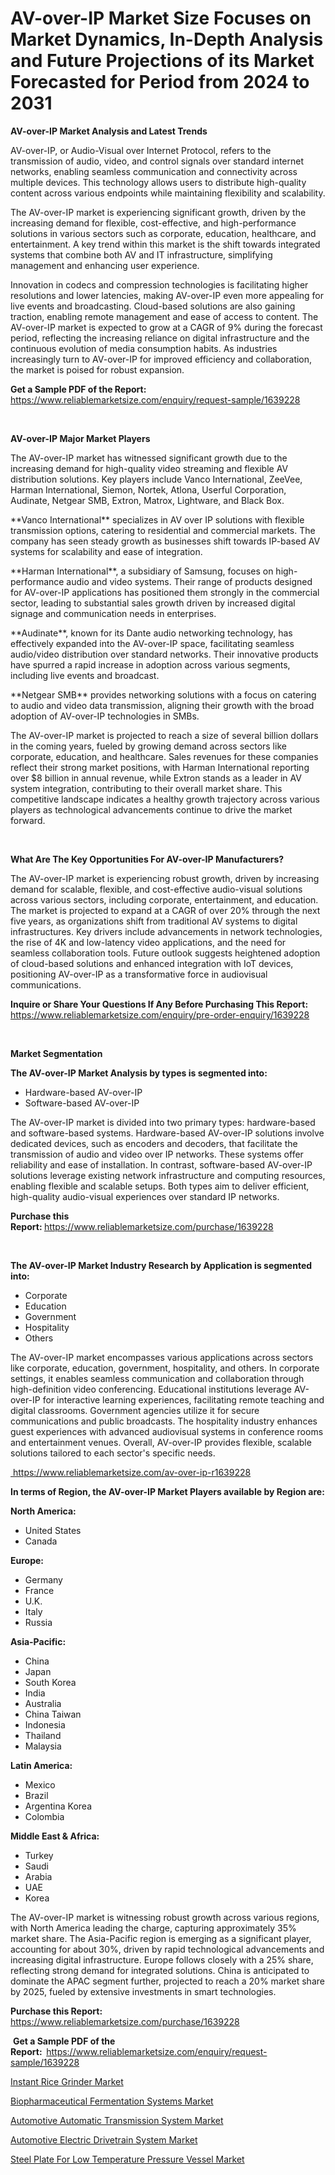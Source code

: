 <p><h1>AV-over-IP Market Size Focuses on Market Dynamics, In-Depth Analysis and Future Projections of its Market Forecasted for Period from 2024 to 2031</h1></p><p><strong>AV-over-IP Market Analysis and Latest Trends</strong></p>
<p><p>AV-over-IP, or Audio-Visual over Internet Protocol, refers to the transmission of audio, video, and control signals over standard internet networks, enabling seamless communication and connectivity across multiple devices. This technology allows users to distribute high-quality content across various endpoints while maintaining flexibility and scalability. </p><p>The AV-over-IP market is experiencing significant growth, driven by the increasing demand for flexible, cost-effective, and high-performance solutions in various sectors such as corporate, education, healthcare, and entertainment. A key trend within this market is the shift towards integrated systems that combine both AV and IT infrastructure, simplifying management and enhancing user experience. </p><p>Innovation in codecs and compression technologies is facilitating higher resolutions and lower latencies, making AV-over-IP even more appealing for live events and broadcasting. Cloud-based solutions are also gaining traction, enabling remote management and ease of access to content. The AV-over-IP market is expected to grow at a CAGR of 9% during the forecast period, reflecting the increasing reliance on digital infrastructure and the continuous evolution of media consumption habits. As industries increasingly turn to AV-over-IP for improved efficiency and collaboration, the market is poised for robust expansion.</p></p>
<p><strong>Get a Sample PDF of the Report:&nbsp;</strong> <a href="https://www.reliablemarketsize.com/enquiry/request-sample/1639228?utm_campaign=1838&utm_medium=2&utm_source=Github&utm_content=ia&utm_term=07122024&utm_id=av-over-ip">https://www.reliablemarketsize.com/enquiry/request-sample/1639228</a></p>
<p>&nbsp;</p>
<p><strong>AV-over-IP Major Market Players</strong></p>
<p><p>The AV-over-IP market has witnessed significant growth due to the increasing demand for high-quality video streaming and flexible AV distribution solutions. Key players include Vanco International, ZeeVee, Harman International, Siemon, Nortek, Atlona, Userful Corporation, Audinate, Netgear SMB, Extron, Matrox, Lightware, and Black Box.</p><p>**Vanco International** specializes in AV over IP solutions with flexible transmission options, catering to residential and commercial markets. The company has seen steady growth as businesses shift towards IP-based AV systems for scalability and ease of integration. </p><p>**Harman International**, a subsidiary of Samsung, focuses on high-performance audio and video systems. Their range of products designed for AV-over-IP applications has positioned them strongly in the commercial sector, leading to substantial sales growth driven by increased digital signage and communication needs in enterprises.</p><p>**Audinate**, known for its Dante audio networking technology, has effectively expanded into the AV-over-IP space, facilitating seamless audio/video distribution over standard networks. Their innovative products have spurred a rapid increase in adoption across various segments, including live events and broadcast.</p><p>**Netgear SMB** provides networking solutions with a focus on catering to audio and video data transmission, aligning their growth with the broad adoption of AV-over-IP technologies in SMBs. </p><p>The AV-over-IP market is projected to reach a size of several billion dollars in the coming years, fueled by growing demand across sectors like corporate, education, and healthcare. Sales revenues for these companies reflect their strong market positions, with Harman International reporting over $8 billion in annual revenue, while Extron stands as a leader in AV system integration, contributing to their overall market share. This competitive landscape indicates a healthy growth trajectory across various players as technological advancements continue to drive the market forward.</p></p>
<p>&nbsp;</p>
<p><strong>What Are The Key Opportunities For AV-over-IP Manufacturers?</strong></p>
<p><p>The AV-over-IP market is experiencing robust growth, driven by increasing demand for scalable, flexible, and cost-effective audio-visual solutions across various sectors, including corporate, entertainment, and education. The market is projected to expand at a CAGR of over 20% through the next five years, as organizations shift from traditional AV systems to digital infrastructures. Key drivers include advancements in network technologies, the rise of 4K and low-latency video applications, and the need for seamless collaboration tools. Future outlook suggests heightened adoption of cloud-based solutions and enhanced integration with IoT devices, positioning AV-over-IP as a transformative force in audiovisual communications.</p></p>
<p><strong>Inquire or Share Your Questions If Any Before Purchasing This Report:</strong> <a href="https://www.reliablemarketsize.com/enquiry/pre-order-enquiry/1639228?utm_campaign=1838&utm_medium=2&utm_source=Github&utm_content=ia&utm_term=07122024&utm_id=av-over-ip">https://www.reliablemarketsize.com/enquiry/pre-order-enquiry/1639228</a></p>
<p>&nbsp;</p>
<p><strong>Market Segmentation</strong></p>
<p><strong>The AV-over-IP Market Analysis by types is segmented into:</strong></p>
<p><ul><li>Hardware-based AV-over-IP</li><li>Software-based AV-over-IP</li></ul></p>
<p><p>The AV-over-IP market is divided into two primary types: hardware-based and software-based systems. Hardware-based AV-over-IP solutions involve dedicated devices, such as encoders and decoders, that facilitate the transmission of audio and video over IP networks. These systems offer reliability and ease of installation. In contrast, software-based AV-over-IP solutions leverage existing network infrastructure and computing resources, enabling flexible and scalable setups. Both types aim to deliver efficient, high-quality audio-visual experiences over standard IP networks.</p></p>
<p><strong>Purchase this Report:&nbsp;</strong><a href="https://www.reliablemarketsize.com/purchase/1639228?utm_campaign=1838&utm_medium=2&utm_source=Github&utm_content=ia&utm_term=07122024&utm_id=av-over-ip">https://www.reliablemarketsize.com/purchase/1639228</a></p>
<p>&nbsp;</p>
<p><strong>The AV-over-IP Market Industry Research by Application is segmented into:</strong></p>
<p><ul><li>Corporate</li><li>Education</li><li>Government</li><li>Hospitality</li><li>Others</li></ul></p>
<p><p>The AV-over-IP market encompasses various applications across sectors like corporate, education, government, hospitality, and others. In corporate settings, it enables seamless communication and collaboration through high-definition video conferencing. Educational institutions leverage AV-over-IP for interactive learning experiences, facilitating remote teaching and digital classrooms. Government agencies utilize it for secure communications and public broadcasts. The hospitality industry enhances guest experiences with advanced audiovisual systems in conference rooms and entertainment venues. Overall, AV-over-IP provides flexible, scalable solutions tailored to each sector's specific needs.</p></p>
<p><a href="https://www.reliablemarketsize.com/av-over-ip-r1639228?utm_campaign=1838&utm_medium=2&utm_source=Github&utm_content=ia&utm_term=07122024&utm_id=av-over-ip">&nbsp;https://www.reliablemarketsize.com/av-over-ip-r1639228</a></p>
<p><strong>In terms of Region, the AV-over-IP Market Players available by Region are:</strong></p>
<p>
    <p> <strong> North America: </strong>
        <ul>
            <li>United States</li>
            <li>Canada</li>
        </ul>
        </p> 
    <p> <strong> Europe: </strong>
        <ul>
            <li>Germany</li>
            <li>France</li>
            <li>U.K.</li>
            <li>Italy</li>
            <li>Russia</li>
        </ul>
        </p> 
    <p> <strong> Asia-Pacific: </strong>
        <ul>
            <li>China</li>
            <li>Japan</li>
            <li>South Korea</li>
            <li>India</li>
            <li>Australia</li>
            <li>China Taiwan</li>
            <li>Indonesia</li>
            <li>Thailand</li>
            <li>Malaysia</li>
        </ul>
        </p> 
    <p> <strong> Latin America: </strong>
        <ul>
            <li>Mexico</li>
            <li>Brazil</li>
            <li>Argentina Korea</li>
            <li>Colombia</li>
        </ul>
        </p> 
    <p> <strong> Middle East & Africa: </strong>
        <ul>
            <li>Turkey</li>
            <li>Saudi</li>
            <li>Arabia</li>
            <li>UAE</li>
            <li>Korea</li>
        </ul>
    </p>
    </p>
<p><p>The AV-over-IP market is witnessing robust growth across various regions, with North America leading the charge, capturing approximately 35% market share. The Asia-Pacific region is emerging as a significant player, accounting for about 30%, driven by rapid technological advancements and increasing digital infrastructure. Europe follows closely with a 25% share, reflecting strong demand for integrated solutions. China is anticipated to dominate the APAC segment further, projected to reach a 20% market share by 2025, fueled by extensive investments in smart technologies.</p></p>
<p><strong>Purchase this Report: </strong><a href="https://www.reliablemarketsize.com/purchase/1639228?utm_campaign=1838&utm_medium=2&utm_source=Github&utm_content=ia&utm_term=07122024&utm_id=av-over-ip">https://www.reliablemarketsize.com/purchase/1639228</a></p>
<p>&nbsp;<strong>Get a Sample PDF of the Report:&nbsp;&nbsp;</strong><a href="https://www.reliablemarketsize.com/enquiry/request-sample/1639228?utm_campaign=1838&utm_medium=2&utm_source=Github&utm_content=ia&utm_term=07122024&utm_id=av-over-ip">https://www.reliablemarketsize.com/enquiry/request-sample/1639228</a></p>
<p><strong></strong></p>
<p><p><a href="https://issuu.com/reportprime-2/docs/instant-rice-grinder-market-size-2030.pptx?utm_campaign=1838&utm_medium=2&utm_source=Github&utm_content=ia&utm_term=07122024&utm_id=av-over-ip">Instant Rice Grinder Market</a></p><p><a href="https://www.linkedin.com/pulse/why-biopharmaceutical-fermentation-systems-market-rise-exploring-km5cc?utm_campaign=1838&utm_medium=2&utm_source=Github&utm_content=ia&utm_term=07122024&utm_id=av-over-ip">Biopharmaceutical Fermentation Systems Market</a></p><p><a href="https://www.linkedin.com/pulse/the-sympatico-insight-9odme?utm_campaign=1838&utm_medium=2&utm_source=Github&utm_content=ia&utm_term=07122024&utm_id=av-over-ip">Automotive Automatic Transmission System Market</a></p><p><a href="https://www.linkedin.com/pulse/compreh-proposis-fbaif?utm_campaign=1838&utm_medium=2&utm_source=Github&utm_content=ia&utm_term=07122024&utm_id=av-over-ip">Automotive Electric Drivetrain System Market</a></p><p><a href="https://issuu.com/reportprime-2/docs/steel-plate-for-low-temperature-pressure-vessel-ma?utm_campaign=1838&utm_medium=2&utm_source=Github&utm_content=ia&utm_term=07122024&utm_id=av-over-ip">Steel Plate For Low Temperature Pressure Vessel Market</a></p></p>